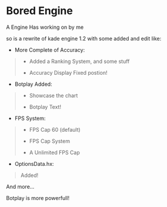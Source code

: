 # Bored Engine

A Engine Has working on by me

so is a rewrite of kade engine 1.2 with some added and edit like:

- More Complete of Accuracy:
 > -  Added a Ranking System, and some stuff
 >
 > - Accuracy Display Fixed postion!

- Botplay Added:
 > - Showcase the chart
 >
 > - Botplay Text!

- FPS System:
 > - FPS Cap 60 (default)
 >
 > - FPS Cap System
 >
 > - A Unlimited FPS Cap

- OptionsData.hx:
 > Added!

And more...

Botplay is more powerfull!
